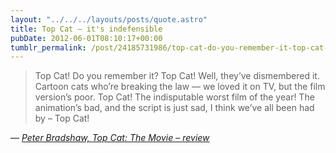 ```yaml
---
layout: "../../../layouts/posts/quote.astro"
title: Top Cat – it's indefensible
pubDate: 2012-06-01T08:10:17+00:00
tumblr_permalink: /post/24185731986/top-cat-do-you-remember-it-top-cat-well
---
```


> Top Cat! Do you remember it? Top Cat! Well, they&rsquo;ve dismembered it. Cartoon cats who&rsquo;re breaking the law — we loved it on TV, but the film version&rsquo;s poor. Top Cat! The indisputable worst film of the year! The animation&rsquo;s bad, and the script is just sad, I think we&rsquo;ve all been had by – Top Cat!

— <cite>[Peter Bradshaw, _Top Cat: The Movie – review_](https://www.theguardian.com/film/2012/may/31/top-cat-the-movie-review)</cite>
